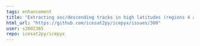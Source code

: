 ```yaml
---
tags: enhancement
title: "Extracting asc/descending tracks in high latitudes (regions 4 and 11)"
html_url: "https://github.com/icesat2py/icepyx/issues/300"
user: s2002365
repo: icesat2py/icepyx
---
```


